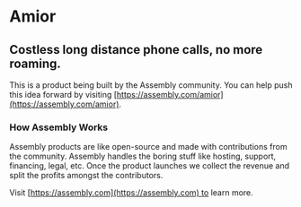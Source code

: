# Amior

## Costless long distance phone calls, no more roaming.

This is a product being built by the Assembly community. You can help push this idea forward by visiting [https://assembly.com/amior](https://assembly.com/amior).

### How Assembly Works

Assembly products are like open-source and made with contributions from the community. Assembly handles the boring stuff like hosting, support, financing, legal, etc. Once the product launches we collect the revenue and split the profits amongst the contributors.

Visit [https://assembly.com](https://assembly.com) to learn more.
